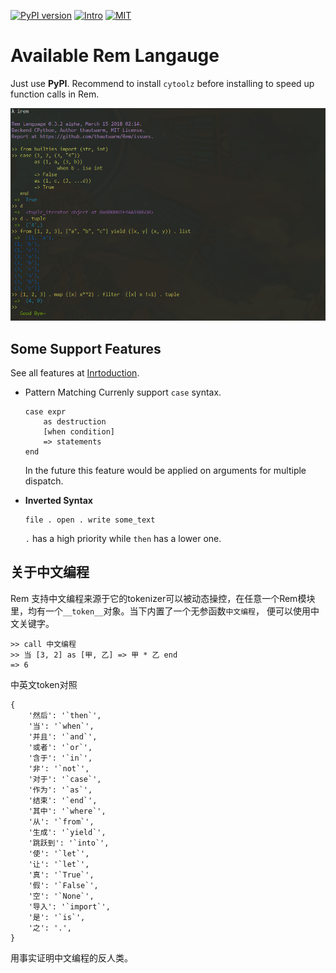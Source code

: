 [![PyPI version](https://img.shields.io/pypi/v/remlang.svg)](https://pypi.python.org/pypi/remlang)
[![Intro](https://img.shields.io/badge/intro-remlang-red.svg)](https://github.com/thautwarm/Rem/blob/master/intro.md)
[![MIT](https://img.shields.io/badge/license-MIT-blue.svg?style=flat)](https://github.com/thautwarm/Rem/blob/master/LICENSE)


# Available Rem Langauge

Just use **PyPI**. Recommend to install `cytoolz` before installing to speed up function calls in Rem.

[![Overview](./overview+.png)](./overview.png)


## Some Support Features

See all features at [Inrtoduction](./intro.md).

- Pattern Matching
    Currenly support `case` syntax.
    ```
    case expr 
        as destruction 
        [when condition]
        => statements
    end
    ```
    In the future this feature would be applied on arguments for multiple dispatch.

- **Inverted Syntax**

    ```
    file . open . write some_text
    ```
    
    `.` has a high priority while `then` has a lower one.


## 关于中文编程

Rem 支持中文编程来源于它的tokenizer可以被动态操控，在任意一个Rem模块里，均有一个`__token__`对象。当下内置了一个无参函数`中文编程`， 便可以使用中文关键字。

```
>> call 中文编程
>> 当 [3, 2] as [甲, 乙] => 甲 * 乙 end
=> 6
```

中英文token对照
```
{
    '然后': '`then`',
    '当': '`when`',
    '并且': '`and`',
    '或者': '`or`',
    '含于': '`in`',
    '非': '`not`',
    '对于': '`case`',
    '作为': '`as`',
    '结束': '`end`',
    '其中': '`where`',
    '从': '`from`',
    '生成': '`yield`',
    '跳跃到': '`into`',
    '使': '`let`',
    '让': '`let`',
    '真': '`True`',
    '假': '`False`',
    '空': '`None`',
    '导入': '`import`',
    '是': '`is`',
    '之': '.',
}
```

用事实证明中文编程的反人类。

    

